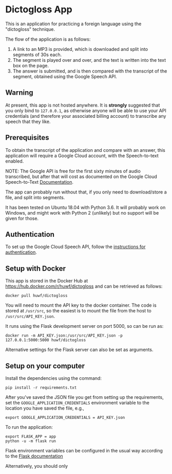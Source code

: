 # Dictogloss App

This is an application for practicing a foreign language using the "dictogloss" technique.

The flow of the application is as follows:

1. A link to an MP3 is provided, which is downloaded and split into segments of 30s each.
2. The segment is played over and over, and the text is written into the text box on the page.  
3. The answer is submitted, and is then compared with the transcript of the segment, obtained using the 
Google Speech API.

## Warning

At present, this app is not hosted anywhere.  It is **strongly** suggested that you only bind to `127.0.0.1`, as
otherwise anyone will be able to use your API credentials (and therefore your associated billing account) to transcribe
any speech that they like.

## Prerequisites

To obtain the transcript of the application and compare with an answer, this application will require a Google Cloud
account, with the Speech-to-text enabled.

NOTE: The Google API is free for the first sixty minutes of audio transcribed, but after that will cost as documented
on the Google Cloud Speech-to-Text [Documentation](https://cloud.google.com/speech-to-text/pricing).

The app can probably run without that, if you only need to download/store a file, and split into segments.

It has been tested on Ubuntu 18.04 with Python 3.6.  It will probably work on Windows, and might work with Python 2 (unlikely)
but no support will be given for those.

## Authentication

To set up the Google Cloud Speech API, follow the [instructions for authentication](https://cloud.google.com/speech-to-text/docs/reference/libraries#setting_up_authentication).


## Setup with Docker

This app is stored in the Docker Hub at https://hub.docker.com/r/huwf/dictogloss and can be retrieved as follows:

    docker pull huwf/dictogloss
    
You will need to mount the API key to the docker container. The code is stored at `/usr/src`, so the easiest is to mount
the file from the host to `/usr/src/API_KEY.json`.

It runs using the Flask development server on port 5000, so can be run as:

    docker run -m API_KEY.json:/usr/src/API_KEY.json -p 127.0.0.1:5000:5000 huwf/dictogloss

Alternative settings for the Flask server can also be set as arguments.
      
## Setup on your computer

Install the dependencies using the command:

    pip install -r requirements.txt 

After you've saved the JSON file you get from setting up the requirements, set the `GOOGLE_APPLICATION_CREDENTIALS` environment
variable to the location you have saved the file, e.g.,

    export GOOGLE_APPLICATION_CREDENTIALS = API_KEY.json
    
To run the application:
    
    export FLASK_APP = app    
    python -u -m flask run

Flask environment variables can be configured in the usual way according to the [Flask documentation](https://flask.palletsprojects.com/en/1.1.x)

Alternatively, you should only 